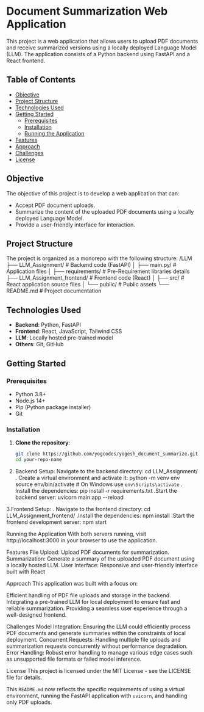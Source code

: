 # Document Summarization Web Application

This project is a web application that allows users to upload PDF documents and receive summarized versions using a locally deployed Language Model (LLM). The application consists of a Python backend using FastAPI and a React frontend.

## Table of Contents
- [Objective](#objective)
- [Project Structure](#project-structure)
- [Technologies Used](#technologies-used)
- [Getting Started](#getting-started)
  - [Prerequisites](#prerequisites)
  - [Installation](#installation)
  - [Running the Application](#running-the-application)
- [Features](#features)
- [Approach](#approach)
- [Challenges](#challenges)
- [License](#license)

## Objective
The objective of this project is to develop a web application that can:
- Accept PDF document uploads.
- Summarize the content of the uploaded PDF documents using a locally deployed Language Model.
- Provide a user-friendly interface for interaction.

## Project Structure
The project is organized as a monorepo with the following structure:
/LLM
├── LLM_Assignment/ # Backend code (FastAPI)
│ ├── main.py/ # Application files
│ ├── requirements/ # Pre-Requirement libraries details
├── LLM_Assignment_frontend/ # Frontend code (React)
│ ├── src/ # React application source files
│ └── public/ # Public assets
└── README.md # Project documentation

## Technologies Used
- **Backend**: Python, FastAPI
- **Frontend**: React, JavaScript, Tailwind CSS
- **LLM**: Locally hosted pre-trained model 
- **Others**: Git, GitHub

## Getting Started

### Prerequisites
- Python 3.8+
- Node.js 14+
- Pip (Python package installer)
- Git

### Installation

1. **Clone the repository**:
   ```bash
   git clone https://github.com/yogcodes/yogesh_document_summarize.git
   cd your-repo-name
2. Backend Setup:
Navigate to the backend directory:
cd LLM_Assignment/
. Create a virtual environment and activate it:
python -m venv env
source env/bin/activate  # On Windows use `env\Scripts\activate`
. Install the dependencies:
pip install -r requirements.txt
.Start the backend server:
uvicorn main:app --reload

3.Frontend Setup:
. Navigate to the frontend directory:
cd LLM_Assignment_frontend/
.Install the dependencies:
npm install
.Start the frontend development server:
npm start


Running the Application
With both servers running, visit http://localhost:3000 in your browser to use the application.

Features
File Upload: Upload PDF documents for summarization.
Summarization: Generate a summary of the uploaded PDF document using a locally hosted LLM.
User Interface: Responsive and user-friendly interface built with React

Approach
This application was built with a focus on:

Efficient handling of PDF file uploads and storage in the backend.
Integrating a pre-trained LLM for local deployment to ensure fast and reliable summarization.
Providing a seamless user experience through a well-designed frontend.

Challenges
Model Integration: Ensuring the LLM could efficiently process PDF documents and generate summaries within the constraints of local deployment.
Concurrent Requests: Handling multiple file uploads and summarization requests concurrently without performance degradation.
Error Handling: Robust error handling to manage various edge cases such as unsupported file formats or failed model inference.

License
This project is licensed under the MIT License - see the LICENSE file for details.

This `README.md` now reflects the specific requirements of using a virtual environment, running the FastAPI application with `uvicorn`, and handling only PDF uploads.
 





